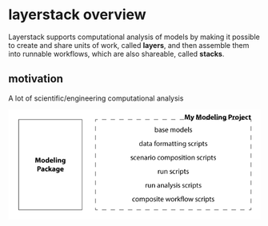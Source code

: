 # layerstack overview

Layerstack supports computational analysis of models by making it possible to 
create and share units of work, called **layers**, and then assemble them into
runnable workflows, which are also shareable, called **stacks**. 

## motivation

A lot of scientific/engineering computational analysis 

![typical analysis workflows](fig/layerstack-suggested-usage----before-layerstack.png "typical analysis workflow")

